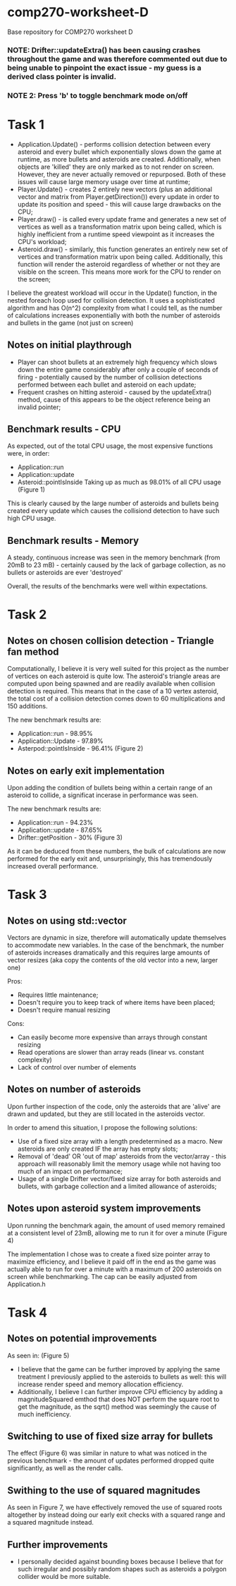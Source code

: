 # comp270-worksheet-D
Base repository for COMP270 worksheet D

### NOTE: Drifter::updateExtra() has been causing crashes throughout the game and was therefore commented out due to being unable to pinpoint the exact issue - my guess is a derived class pointer is invalid.

### NOTE 2: Press 'b' to toggle benchmark mode on/off

# Task 1

* Application.Update() - performs collision detection between every asteroid and every bullet which exponentially slows down the game at runtime, as more bullets and asteroids are created. Additionally, when objects are 'killed' they are only marked as to not render on screen. However, they are never actually removed or repurposed. Both of these issues will cause large memory usage over time at runtime;
* Player.Update() - creates 2 entirely new vectors (plus an additional vector and matrix from Player.getDirection()) every update in order to update its position and speed - this will cause large drawbacks on the CPU;
* Player.draw() - is called every update frame and generates a new set of vertices as well as a transformation matrix upon being called, which is highly inefficient from a runtime speed viewpoint as it increases the CPU's workload;
* Asteroid.draw() - similarly, this function generates an entirely new set of vertices and transformation matrix upon being called. Additionally, this function will render the asteroid regardless of whether or not they are visible on the screen. This means more work for the CPU to render on the screen;

I believe the greatest workload will occur in the Update() function, in the nested foreach loop used for collision detection. It uses a sophisticated algorithm and has O(n^2) complexity from what I could tell, as the number of calculations increases exponentially with both the number of asteroids and bullets in the game (not just on screen)

## Notes on initial playthrough

* Player can shoot bullets at an extremely high frequency which slows down the entire game considerably after only a couple of seconds of firing - potentially caused by the number of collision detections performed between each bullet and asteroid on each update;
* Frequent crashes on hitting asteroid - caused by the updateExtra() method, cause of this appears to be the object reference being an invalid pointer;

## Benchmark results - CPU

As expected, out of the total CPU usage, the most expensive functions were, in order:
* Application::run
* Application::update
* Asteroid::pointIsInside
Taking up as much as 98.01% of all CPU usage (Figure 1)

This is clearly caused by the large number of asteroids and bullets being created every update which causes the collisiond detection to have such high CPU usage.

## Benchmark results - Memory

A steady, continuous increase was seen in the memory benchmark (from 20mB to 23 mB) - certainly caused by the lack of garbage collection, as no bullets or asteroids are ever 'destroyed'

Overall, the results of the benchmarks were well within expectations.

# Task 2

## Notes on chosen collision detection - Triangle fan method

Computationally, I believe it is very well suited for this project as the number of vertices on each asteroid is quite low. The asteroid's triangle areas are computed upon being spawned and are readily available when collision detection is required. This means that in the case of a 10 vertex asteroid, the total cost of a collision detection comes down to 60 multiplications and 150 additions.

The new benchmark results are:
* Application::run - 98.95%
* Application::Update - 97.89%
* Asterpod::pointIsInside - 96.41%
(Figure 2)

## Notes on early exit implementation

Upon adding the condition of bullets being within a certain range of an asteroid to collide, a significat incerase in performance was seen.

The new benchmark results are:
* Application::run - 94.23%
* Application::update - 87.65%
* Drifter::getPosition - 30%
(Figure 3)

As it can be deduced from these numbers, the bulk of calculations are now performed for the early exit and, unsurprisingly, this has tremendously increased overall performance.

# Task 3

## Notes on using std::vector

Vectors are dynamic in size, therefore will automatically update themselves to accommodate new variables. In the case of the benchmark, the number of asteroids increases dramatically and this requires large amounts of vector resizes (aka copy the contents of the old vector into a new, larger one)

Pros:
* Requires little maintenance;
* Doesn't require you to keep track of where items have been placed;
* Doesn't require manual resizing

Cons:
* Can easily become more expensive than arrays through constant resizing
* Read operations are slower than array reads (linear vs. constant complexity)
* Lack of control over number of elements

## Notes on number of asteroids

Upon further inspection of the code, only the asteroids that are 'alive' are drawn and updated, but they are still located in the asteroids vector.

In order to amend this situation, I propose the following solutions:

* Use of a fixed size array with a length predetermined as a macro. New asteroids are only created IF the array has empty slots;
* Removal of 'dead' OR 'out of map' asteroids from the vector/array - this approach will reasonably limit the memory usage while not having too much of an impact on performance;
* Usage of a single Drifter vector/fixed size array for both asteroids and bullets, with garbage collection and a limited allowance of asteroids;

## Notes upon asteroid system improvements

Upon running the benchmark again, the amount of used memory remained at a consistent level of 23mB, allowing me to run it for over a minute (Figure 4)

The implementation I chose was to create a fixed size pointer array to maximize efficiency, and I believe it paid off in the end as the game was actually able to run for over a minute with a maximum of 200 asteroids on screen while benchmarking. The cap can be easily adjusted from Application.h

# Task 4

## Notes on potential improvements

As seen in: (Figure 5)
* I believe that the game can be further improved by applying the same treatment I previously applied to the asteroids to bullets as well: this will increase render speed and memory allocation efficiency.
* Additionally, I believe I can further improve CPU efficiency by adding a magnitudeSquared emthod that does NOT perform the square root to get the magnitude, as the sqrt() method was seemingly the cause of much inefficiency.

## Switching to use of fixed size array for bullets

The effect (Figure 6) was similar in nature to what was noticed in the previous benchmark - the amount of updates performed dropped quite significantly, as well as the render calls.

## Swithing to the use of squared magnitudes

As seen in Figure 7, we have effectively removed the use of squared roots altogether by instead doing our early exit checks with a squared range and a squared magnitude instead.

## Further improvements

* I personally decided against bounding boxes because I believe that for such irregular and possibly random shapes such as asteroids a polygon collider would be more suitable.
